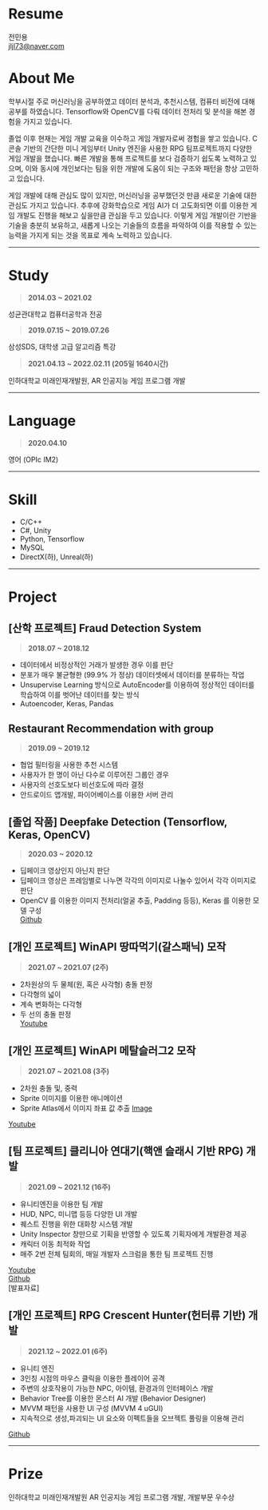 # Resume

전민용  
jljl73@naver.com

# About Me
학부시절 주로 머신러닝을 공부하였고 데이터 분석과, 추천시스템, 컴퓨터 비전에 대해 공부를 하였습니다. Tensorflow와 OpenCV를 다뤄 데이터 전처리 및 분석을 해본 경험을 가지고 있습니다.  

졸업 이후 현재는 게임 개발 교육을 이수하고 게임 개발자로써 경험을 쌓고 있습니다. C 콘솔 기반의 간단한 미니 게임부터 Unity 엔진을 사용한 RPG 팀프로젝트까지 다양한 게임 개발을 했습니다. 빠른 개발을 통해 프로젝트를 보다 검증하기 쉽도록 노력하고 있으며, 이와 동시에 개인보다는 팀을 위한 개발에 도움이 되는 구조와 패턴을 항상 고민하고 있습니다.  

게임 개발에 대해 관심도 많이 있지만, 머신러닝을 공부했던것 만큼 새로운 기술에 대한 관심도 가지고 있습니다. 추후에 강화학습으로 게임 AI가 더 고도화되면 이를 이용한 게임 개발도 진행을 해보고 싶을만큼 관심을 두고 있습니다. 이렇게 게임 개발이란 기반을 기술을 충분히 보유하고, 새롭게 나오는 기술들의 흐름을 파악하여 이를 적용할 수 있는 능력을 가지게 되는 것을 목표로 계속 노력하고 있습니다.

---
# Study
>**2014.03 ~ 2021.02**  

성균관대학교 컴퓨터공학과 전공

>**2019.07.15 ~ 2019.07.26**  

삼성SDS, 대학생 고급 알고리즘 특강

>**2021.04.13 ~ 2022.02.11 (205일 1640시간)**  

인하대학교 미래인재개발원, AR 인공지능 게임 프로그램 개발

---
# Language
>__2020.04.10__  

영어 (OPIc IM2)

---
# Skill
- C/C++
- C#, Unity
- Python, Tensorflow
- MySQL
- DirectX(하), Unreal(하)


---
# Project
## [산학 프로젝트] Fraud Detection System
>__2018.07 ~ 2018.12__

- 데이터에서 비정상적인 거래가 발생한 경우 이를 판단
- 분포가 매우 불균형한 (99.9% 가 정상) 데이터셋에서 데이터를 분류하는 작업
- Unsupervise Learning 방식으로 AutoEncoder를 이용하여 정상적인 데이터를 학습하여 이를 벗어난 데이터를 찾는 방식
- Autoencoder, Keras, Pandas

## Restaurant Recommendation with group
>__2019.09 ~ 2019.12__

- 협업 필터링을 사용한 추천 시스템
- 사용자가 한 명이 아닌 다수로 이루어진 그룹인 경우
- 사용자의 선호도보다 비선호도에 따라 결정
- 안드로이드 앱개발, 파이어베이스를 이용한 서버 관리  

## [졸업 작품] Deepfake Detection (Tensorflow, Keras, OpenCV)
>__2020.03 ~ 2020.12__

- 딥페이크 영상인지 아닌지 판단
- 딥페이크 영상은 프레임별로 나누면 각각의 이미지로 나눌수 있어서 각각 이미지로 판단
- OpenCV 를 이용한 이미지 전처리(얼굴 추출, Padding 등등), Keras 를 이용한 모델 구성  
[Github](https://github.com/jljl73/SeniorProject)


## [개인 프로젝트] WinAPI 땅따먹기(갈스패닉) 모작
>__2021.07 ~ 2021.07 (2주)__

- 2차원상의 두 물체(원, 혹은 사각형) 충돌 판정
- 다각형의 넓이
- 계속 변화하는 다각형
- 두 선의 충돌 판정  
[Youtube](https://www.youtube.com/watch?v=Hp9N_rI2t2Q)


## [개인 프로젝트] WinAPI 메탈슬러그2 모작
>__2021.07 ~ 2021.08 (3주)__

- 2차원 충돌 및, 중력
- Sprite 이미지를 이용한 애니메이션
- Sprite Atlas에서 이미지 좌표 값 추출 [Image](img/AnimationTool.png)

[Youtube](https://www.youtube.com/watch?v=aGZTtrfD3wI)

## [팀 프로젝트] 클리니아 연대기(핵앤 슬래시 기반 RPG) 개발
>__2021.09 ~ 2021.12 (16주)__

- 유니티엔진을 이용한 팀 개발
- HUD, NPC, 미니맵 등등 다양한 UI 개발
- 퀘스트 진행을 위한 대화창 시스템 개발
- Unity Inspector 창만으로 기획을 반영할 수 있도록 기획자에게 개발환경 제공
- 캐릭터 이동 최적화 작업
- 매주 2번 전체 팀회의, 매일 개발자 스크럼을 통한 팀 프로젝트 진행

[Youtube](https://youtu.be/N1gb_Yjo1VQ)  
[Github](https://github.com/jljl73/Cleania_Project)  
[발표자료]  

## [개인 프로젝트] RPG Crescent Hunter(헌터류 기반) 개발
>__2021.12 ~ 2022.01 (6주)__  

- 유니티 엔진
- 3인칭 시점의 마우스 클릭을 이용한 플레이어 공격
- 주변의 상호작용이 가능한 NPC, 아이템, 환경과의 인터페이스 개발
- Behavior Tree를 이용한 몬스터 AI 개발 (Behavior Designer)
- MVVM 패턴을 사용한 UI 구성 (MVVM 4 uGUI)
- 지속적으로 생성,파괴되는 UI 요소와 이펙트들을 오브젝트 풀링을 이용해 관리

[Github](https://github.com/jljl73/CrescentHunter)  


---
# Prize
인하대학교 미래인재개발원 AR 인공지능 게임 프로그램 개발, 개발부문 우수상